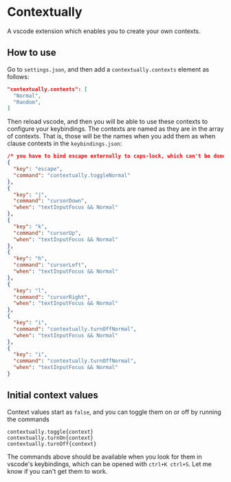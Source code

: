 # Contextually

A vscode extension which enables you to create your own contexts.

## How to use
Go to `settings.json`, and then add a `contextually.contexts` element as follows:
```json
"contextually.contexts": [
  "Normal",
  "Random",
]
```

Then reload vscode, and then you will be able to use these contexts to configure your
keybindings. The contexts are named as they are in the array of contexts. That is,
those will be the names when you add them as when clause contexts in the `keybindings.json`:
```json
/* you have to bind escape externally to caps-lock, which can't be done via vscode */
{
  "key": "escape",
  "command": "contextually.toggleNormal"
},
{
  "key": "j",
  "command": "cursorDown",
  "when": "textInputFocus && Normal"
},
{
  "key": "k",
  "command": "cursorUp",
  "when": "textInputFocus && Normal"
},
{
  "key": "h",
  "command": "cursorLeft",
  "when": "textInputFocus && Normal"
},
{
  "key": "l",
  "command": "cursorRight",
  "when": "textInputFocus && Normal"
},
{
  "key": "i",
  "command": "contextually.turnOffNormal",
  "when": "textInputFocus && Normal"
},
{
  "key": "i",
  "command": "contextually.turnOffNormal",
  "when": "textInputFocus && Normal"
}
```

## Initial context values
Context values start as `false`, and you can toggle them on or off by running the commands
```
contextually.toggle{context}
contextually.turnOn{context}
contextually.turnOff{context}
```

The commands above should be available when you look for them in vscode's keybindings,
which can be opened with `ctrl+K ctrl+S`. Let me know if you can't get them to work.
